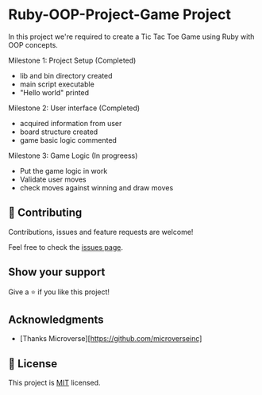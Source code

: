 # Ruby-OOP-Project-Game Project
In this project we're required to create a Tic Tac Toe Game using Ruby with OOP concepts.

Milestone 1: Project Setup  (Completed)

- lib and bin  directory created    
- main script executable    
- "Hello world" printed

Milestone 2: User interface (Completed)

- acquired information from user
- board structure created   
- game basic logic commented


Milestone 3: Game Logic (In progreess)

- Put the game logic in work
- Validate user moves 
- check moves against winning and draw moves


## 🤝 Contributing

Contributions, issues and feature requests are welcome!

Feel free to check the [issues page](issues/).

## Show your support

Give a ⭐️ if you like this project!

## Acknowledgments

- [Thanks Microverse][https://github.com/microverseinc]

## 📝 License

This project is [MIT](LICENSE) licensed.
